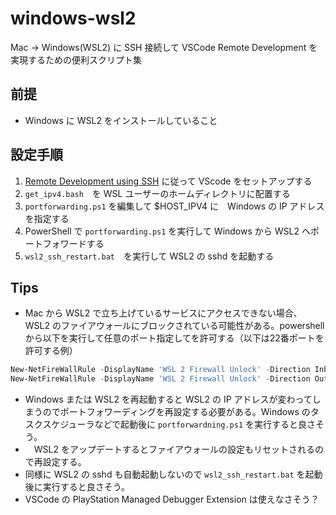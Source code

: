 # windows-wsl2
Mac -> Windows(WSL2) に SSH 接続して VSCode Remote Development を実現するための便利スクリプト集

## 前提
- Windows に WSL2 をインストールしていること

## 設定手順
1. [Remote Development using SSH](https://code.visualstudio.com/docs/remote/ssh) に従って VScode をセットアップする
2. `get_ipv4.bash`　を WSL ユーザーのホームディレクトリに配置する
3. `portforwarding.ps1` を編集して $HOST_IPV4 に　Windows の IP アドレスを指定する
4. PowerShell で `portforwarding.ps1` を実行して Windows から WSL2 へポートフォワードする
5. `wsl2_ssh_restart.bat`　を実行して WSL2 の sshd を起動する


## Tips
- Mac から WSL2 で立ち上げているサービスにアクセスできない場合、WSL2 のファイアウォールにブロックされている可能性がある。powershell から以下を実行して任意のポート指定してを許可する（以下は22番ポートを許可する例）
```powershell
New-NetFireWallRule -DisplayName 'WSL 2 Firewall Unlock' -Direction Inbound -LocalPort 22 -Action Allow -Protocol TCP
New-NetFireWallRule -DisplayName 'WSL 2 Firewall Unlock' -Direction Outbound -LocalPort 22 -Action Allow -Protocol TCP
```
- Windows または WSL2 を再起動すると WSL2 の IP アドレスが変わってしまうのでポートフォワーディングを再設定する必要がある。Windows のタスクスケジューラなどで起動後に `portforwardning.ps1` を実行すると良さそう。
- 　WSL2 をアップデートするとファイアウォールの設定もリセットされるので再設定する。
- 同様に WSL2 の sshd も自動起動しないので `wsl2_ssh_restart.bat` を起動後に実行すると良さそう。
- VSCode の PlayStation Managed Debugger Extension は使えなさそう？
